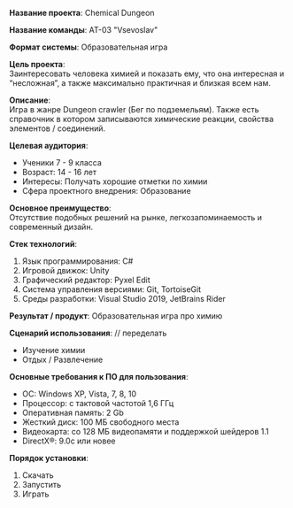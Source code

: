 **Название проекта**: Chemical Dungeon  
  
**Название команды**: АТ-03 "Vsevoslav"  
  
**Формат системы**: Образовательная игра  
  
**Цель проекта**:  
Заинтересовать человека химией и показать ему, что она интересная и “несложная”, а также максимально практичная и близкая всем нам.  
  
**Описание**:  
Игра в жанре Dungeon crawler (Бег по подземельям). Также есть справочник в котором записываются химические реакции, свойства элементов / соединений.  
  
**Целевая аудитория**:
+ Ученики 7 - 9 класса
+ Возраст: 14 - 16 лет
+ Интересы: Получать хорошие отметки по химии
+ Сфера проектного внедрения: Образование
 
  
**Основное преимущество**:  
Отсутствие подобных решений на рынке, легкозапоминаемость и современный дизайн.  
  
**Стек технологий**: 
1) Язык программирования: С#
2) Игровой движок: Unity
3) Графический редактор: Pyxel Edit
4) Система управления версиями: Git, TortoiseGit
5) Среды разработки: Visual Studio 2019, JetBrains Rider
  
**Результат / продукт**: 
Образовательная игра про химию  
  
**Сценарий использования**:
// переделать
+ Изучение химии
+ Отдых / Развлечение
  
**Основные требования к ПО для пользования**:  
+ ОС: Windows XP, Vista, 7, 8, 10
+ Процессор: с тактовой частотой 1,6 ГГц
+ Оперативная память: 2 Gb
+ Жесткий диск: 100 МБ свободного места
+ Видеокарта: со 128 МБ видеопамяти и поддержкой шейдеров 1.1
+ DirectX®: 9.0c или новее  
  
**Порядок установки**:  
1) Скачать  
2) Запустить  
3) Играть  

